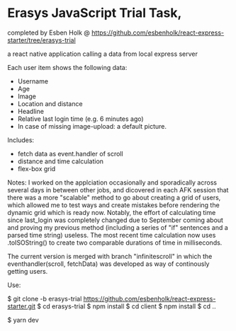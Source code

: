 # Erasys JavaScript Trial Task,
completed by Esben Holk @ https://github.com/esbenholk/react-express-starter/tree/erasys-trial

a react native application calling a data from local express server

Each user item shows the following data:

- Username 
- Age
- Image
- Location and distance
- Headline
- Relative last login time (e.g. 6 minutes ago)
- In case of missing image-upload: a default picture. 


Includes:

- fetch data as event.handler of scroll
- distance and time calculation
- flex-box grid


Notes: 
I worked on the applciation occasionally and sporadically across several days in between other jobs, and dicovered in each AFK session that there was a more "scalable" method to go about creating a grid of users, which allowed me to test ways and create mistakes before rendering the dynamic grid which is ready now. Notably, the effort of calculating time since last_login was completely changed due to September coming about and proving my previous method (including a series of "if" sentences and a parsed time string) useless. The most recent time calculation now uses .toISOString() to create two comparable durations of time in milliseconds. 

The current version is merged with branch "infinitescroll" in which the eventhandler(scroll, fetchData) was developed as way of continously getting users. 



Use:

$ git clone -b erasys-trial https://github.com/esbenholk/react-express-starter.git
$ cd erasys-trial
$ npm install
$ cd client
$ npm install
$ cd ..

$ yarn dev



